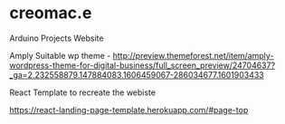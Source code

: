 # creomac.e
Arduino Projects Website



Amply
Suitable wp theme - http://preview.themeforest.net/item/amply-wordpress-theme-for-digital-business/full_screen_preview/24704637?_ga=2.232558879.147884083.1606459067-286034677.1601903433



React Template to recreate the webiste

https://react-landing-page-template.herokuapp.com/#page-top

